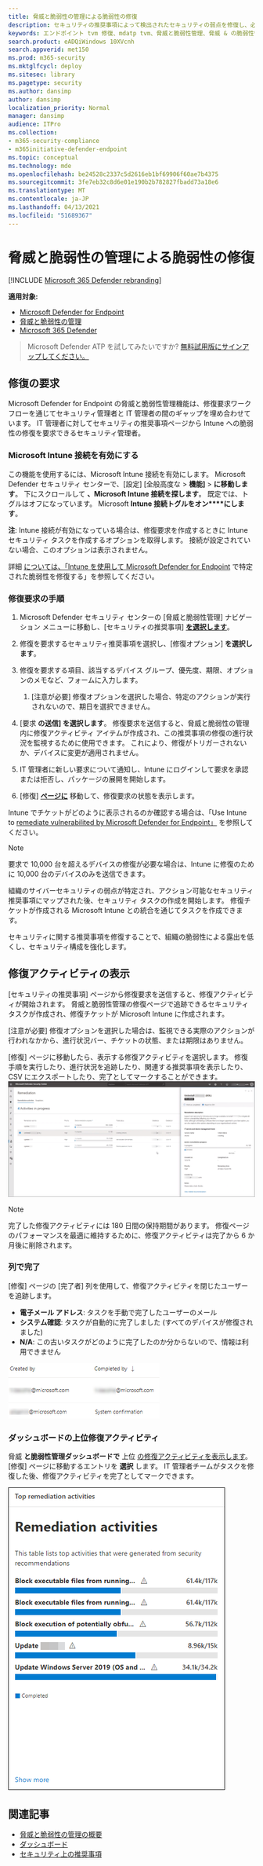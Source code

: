 ```yaml
---
title: 脅威と脆弱性の管理による脆弱性の修復
description: セキュリティの推奨事項によって検出されたセキュリティの弱点を修復し、必要に応じて脅威と脆弱性の管理で例外を作成します。
keywords: エンドポイント tvm 修復、mdatp tvm、脅威と脆弱性管理、脅威 & の脆弱性管理、脅威 & の脆弱性管理修復、tvm 修復 intune、tvm 修復 sccm の microsoft Defender
search.product: eADQiWindows 10XVcnh
search.appverid: met150
ms.prod: m365-security
ms.mktglfcycl: deploy
ms.sitesec: library
ms.pagetype: security
ms.author: dansimp
author: dansimp
localization_priority: Normal
manager: dansimp
audience: ITPro
ms.collection:
- m365-security-compliance
- m365initiative-defender-endpoint
ms.topic: conceptual
ms.technology: mde
ms.openlocfilehash: be24528c2337c5d2616eb1bf69906f60ae7b4375
ms.sourcegitcommit: 3fe7eb32c8d6e01e190b2b782827fbadd73a18e6
ms.translationtype: MT
ms.contentlocale: ja-JP
ms.lasthandoff: 04/13/2021
ms.locfileid: "51689367"
---
```

# <a name="remediate-vulnerabilities-with-threat-and-vulnerability-management"></a>脅威と脆弱性の管理による脆弱性の修復

[!INCLUDE [Microsoft 365 Defender rebranding](../../includes/microsoft-defender.md)]

**適用対象:**
- [Microsoft Defender for Endpoint](https://go.microsoft.com/fwlink/?linkid=2154037)
- [脅威と脆弱性の管理](next-gen-threat-and-vuln-mgt.md)
- [Microsoft 365 Defender](https://go.microsoft.com/fwlink/?linkid=2118804)

>Microsoft Defender ATP を試してみたいですか? [無料試用版にサインアップしてください。](https://www.microsoft.com/microsoft-365/windows/microsoft-defender-atp?ocid=docs-wdatp-portaloverview-abovefoldlink)

## <a name="request-remediation"></a>修復の要求

Microsoft Defender for Endpoint の脅威と脆弱性管理機能は、修復要求ワークフローを通じてセキュリティ管理者と IT 管理者の間のギャップを埋め合わせています。 IT 管理者に対してセキュリティの推奨事項ページから Intune への脆弱性の修復を要求できるセキュリティ管理者。

### <a name="enable-microsoft-intune-connection"></a>Microsoft Intune 接続を有効にする

この機能を使用するには、Microsoft Intune 接続を有効にします。 Microsoft Defender セキュリティ センターで、[設定] [全般高度な  >  **機能]**  >  **に移動します**。 下にスクロールして **、Microsoft Intune 接続を探します**。 既定では、トグルはオフになっています。 Microsoft **Intune 接続トグルをオン****にします**。

**注**: Intune 接続が有効になっている場合は、修復要求を作成するときに Intune セキュリティ タスクを作成するオプションを取得します。 接続が設定されていない場合、このオプションは表示されません。

詳細 [については、「Intune を使用して Microsoft Defender for Endpoint](https://docs.microsoft.com/intune/atp-manage-vulnerabilities) で特定された脆弱性を修復する」を参照してください。

### <a name="remediation-request-steps"></a>修復要求の手順

1. Microsoft Defender セキュリティ センターの [脅威と脆弱性管理] ナビゲーション メニューに移動し、[セキュリティの推奨事項] [**を選択します**](tvm-security-recommendation.md)。

2. 修復を要求するセキュリティ推奨事項を選択し、[修復オプション] **を選択します**。

3. 修復を要求する項目、該当するデバイス グループ、優先度、期限、オプションのメモなど、フォームに入力します。
    1. [注意が必要] 修復オプションを選択した場合、特定のアクションが実行されないので、期日を選択できません。

4. [要求 **の送信] を選択します**。 修復要求を送信すると、脅威と脆弱性の管理内に修復アクティビティ アイテムが作成され、この推奨事項の修復の進行状況を監視するために使用できます。 これにより、修復がトリガーされないか、デバイスに変更が適用されません。

5. IT 管理者に新しい要求について通知し、Intune にログインして要求を承認または拒否し、パッケージの展開を開始します。

6. [修復] [**ページに**](tvm-remediation.md) 移動して、修復要求の状態を表示します。

Intune でチケットがどのように表示されるのか確認する場合は、「Use Intune to [remediate vulnerabilited by Microsoft Defender for Endpoint」](https://docs.microsoft.com/intune/atp-manage-vulnerabilities) を参照してください。

>[!NOTE]
>要求で 10,000 台を超えるデバイスの修復が必要な場合は、Intune に修復のために 10,000 台のデバイスのみを送信できます。

組織のサイバーセキュリティの弱点が特定され、アクション可能なセキュリティ推奨事項にマップされた後、[](tvm-security-recommendation.md)セキュリティ タスクの作成を開始します。 修復チケットが作成される Microsoft Intune との統合を通じてタスクを作成できます。

セキュリティに関する推奨事項を修復することで、組織の脆弱性による露出を低くし、セキュリティ構成を強化します。

## <a name="view-your-remediation-activities"></a>修復アクティビティの表示

[セキュリティの推奨事項] ページから修復要求を送信すると、修復アクティビティが開始されます。 脅威と脆弱性管理の修復ページで追跡できるセキュリティ タスクが作成され、修復チケットが Microsoft Intune に作成されます。

[注意が必要] 修復オプションを選択した場合は、監視できる実際のアクションが行われなかから、進行状況バー、チケットの状態、または期限はありません。

[修復] ページに移動したら、表示する修復アクティビティを選択します。 修復手順を実行したり、進行状況を追跡したり、関連する推奨事項を表示したり、CSV にエクスポートしたり、完了としてマークすることができます。
![選択した修復アクティビティを含む [修復] ページの例と、そのアクティビティのフライアウトには、説明、IT サービスとデバイス管理ツール、およびデバイス修復の進行状況が一覧されます。](images/remediation_flyouteolsw.png)

>[!NOTE]
> 完了した修復アクティビティには 180 日間の保持期間があります。 修復ページのパフォーマンスを最適に維持するために、修復アクティビティは完了から 6 か月後に削除されます。

### <a name="completed-by-column"></a>列で完了

[修復] ページの [完了者] 列を使用して、修復アクティビティを閉じたユーザーを追跡します。

- **電子メール アドレス**: タスクを手動で完了したユーザーのメール
- **システム確認**: タスクが自動的に完了しました (すべてのデバイスが修復されました)
- **N/A**: この古いタスクがどのように完了したのか分からないので、情報は利用できません

![2 行の列によって作成され、完了します。 完了した行の 1 つは電子メールの例を持ち、もう 1 行はシステム確認と言います。](images/tvm-completed-by.png)

### <a name="top-remediation-activities-in-the-dashboard"></a>ダッシュボードの上位修復アクティビティ

脅威 **と脆弱性管理ダッシュボードで** 上位 [の修復アクティビティを表示します](tvm-dashboard-insights.md)。 [修復] ページに移動するエントリを **選択** します。 IT 管理者チームがタスクを修復した後、修復アクティビティを完了としてマークできます。

![セキュリティの推奨事項から生成された上位のアクティビティを一覧表示するテーブルを持つトップ修復アクティビティ カードの例。](images/tvm-remediation-activities-card.png)

## <a name="related-articles"></a>関連記事

- [脅威と脆弱性の管理の概要](next-gen-threat-and-vuln-mgt.md)
- [ダッシュボード](tvm-dashboard-insights.md)
- [セキュリティ上の推奨事項](tvm-security-recommendation.md)